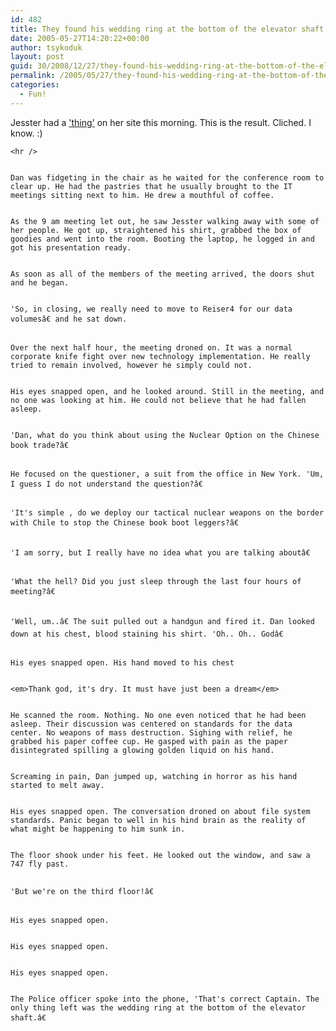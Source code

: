 ```yaml
---
id: 482
title: They found his wedding ring at the bottom of the elevator shaft
date: 2005-05-27T14:20:22+00:00
author: tsykoduk
layout: post
guid: 30/2008/12/27/they-found-his-wedding-ring-at-the-bottom-of-the-elevator-shaft
permalink: /2005/05/27/they-found-his-wedding-ring-at-the-bottom-of-the-elevator-shaft/
categories:
  - Fun!
---
```

Jesster had a <a href="http://poorrolemodel.blogspot.com/2005/05/theres-good-story-in-there.html">'thing'</a> on her site this morning. This is the result. Cliched. I know. :)


	<hr />


	Dan was fidgeting in the chair as he waited for the conference room to clear up. He had the pastries that he usually brought to the IT meetings sitting next to him. He drew a mouthful of coffee.


	As the 9 am meeting let out, he saw Jesster walking away with some of her people. He got up, straightened his shirt, grabbed the box of goodies and went into the room. Booting the laptop, he logged in and got his presentation ready.


	As soon as all of the members of the meeting arrived, the doors shut and he began.


	'So, in closing, we really need to move to Reiser4 for our data volumesâ€ and he sat down.


	Over the next half hour, the meeting droned on. It was a normal corporate knife fight over new technology implementation. He really tried to remain involved, however he simply could not.


	His eyes snapped open, and he looked around. Still in the meeting, and no one was looking at him. He could not believe that he had fallen asleep.


	'Dan, what do you think about using the Nuclear Option on the Chinese book trade?â€


	He focused on the questioner, a suit from the office in New York. 'Um, I guess I do not understand the question?â€


	'It's simple , do we deploy our tactical nuclear weapons on the border with Chile to stop the Chinese book boot leggers?â€


	'I am sorry, but I really have no idea what you are talking aboutâ€


	'What the hell? Did you just sleep through the last four hours of meeting?â€


	'Well, um..â€ The suit pulled out a handgun and fired it. Dan looked down at his chest, blood staining his shirt. 'Oh.. Oh.. Godâ€


	His eyes snapped open. His hand moved to his chest


	<em>Thank god, it's dry. It must have just been a dream</em>


	He scanned the room. Nothing. No one even noticed that he had been asleep. Their discussion was centered on standards for the data center. No weapons of mass destruction. Sighing with relief, he grabbed his paper coffee cup. He gasped with pain as the paper disintegrated spilling a glowing golden liquid on his hand.


	Screaming in pain, Dan jumped up, watching in horror as his hand started to melt away.


	His eyes snapped open. The conversation droned on about file system standards. Panic began to well in his hind brain as the reality of what might be happening to him sunk in.


	The floor shook under his feet. He looked out the window, and saw a 747 fly past.


	'But we're on the third floor!â€


	His eyes snapped open.


	His eyes snapped open.


	His eyes snapped open.


	The Police officer spoke into the phone, 'That's correct Captain. The only thing left was the wedding ring at the bottom of the elevator shaft.â€